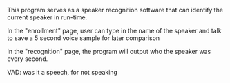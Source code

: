 This program serves as a speaker recognition software that can identify the current speaker in run-time. 

In the "enrollment" page, user can type in the name of the speaker and talk to save a 5 second voice sample for later comparison

In the "recognition" page, the program will output who the speaker was every second.

VAD: was it a speech, for not speaking
